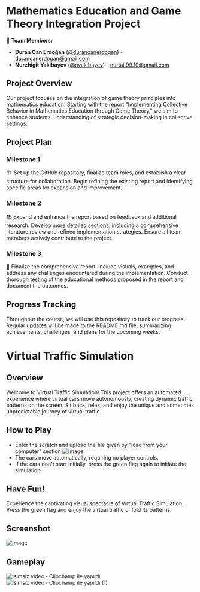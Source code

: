 # Mathematics Education and Game Theory Integration Project

🚀 **Team Members:**
- **Duran Can Erdoğan** ([@durancanerdogan](https://github.com/durancanerdogan)) - durancanerdogan@gmail.com
- **Nurzhigit Yakibayev** ([@nyakibayev](https://github.com/nyakibayev)) - nurtai.99.10@gmail.com

## Project Overview

Our project focuses on the integration of game theory principles into mathematics education. Starting with the report "Implementing Collective Behavior in Mathematics Education through Game Theory," we aim to enhance students' understanding of strategic decision-making in collective settings.

## Project Plan

### Milestone 1
🏗️ Set up the GitHub repository, finalize team roles, and establish a clear structure for collaboration. Begin refining the existing report and identifying specific areas for expansion and improvement.

### Milestone 2
📚 Expand and enhance the report based on feedback and additional research. Develop more detailed sections, including a comprehensive literature review and refined implementation strategies. Ensure all team members actively contribute to the project.

### Milestone 3
🎯 Finalize the comprehensive report. Include visuals, examples, and address any challenges encountered during the implementation. Conduct thorough testing of the educational methods proposed in the report and document the outcomes.

## Progress Tracking

Throughout the course, we will use this repository to track our progress. Regular updates will be made to the README.md file, summarizing achievements, challenges, and plans for the upcoming weeks.

# Virtual Traffic Simulation

## Overview
Welcome to Virtual Traffic Simulation! This project offers an automated experience where virtual cars move autonomously, creating dynamic traffic patterns on the screen. Sit back, relax, and enjoy the unique and sometimes unpredictable journey of virtual traffic.

## How to Play
- Enter the scratch and upload the file given by "load from your computer" section
  ![image](https://github.com/durancanerdogan/Collective-Behaviour-Group-M/assets/151257021/b70402ea-f9ad-4800-8ef6-7a8a7e957df8)
- The cars move automatically, requiring no player controls.
- If the cars don't start initially, press the green flag again to initiate the simulation.

## Have Fun!
Experience the captivating visual spectacle of Virtual Traffic Simulation. Press the green flag and enjoy the virtual traffic unfold its patterns.


## Screenshot
![image](https://github.com/durancanerdogan/Collective-Behaviour-Group-M/assets/151257021/64d4b3cc-370f-410a-9b91-dbb7e7253ddc)

## Gameplay
![İsimsiz video ‐ Clipchamp ile yapıldı](https://github.com/durancanerdogan/Collective-Behaviour-Group-M/assets/151257021/4673cfbd-a3b9-4790-9f6e-631bd495c735) ![İsimsiz video ‐ Clipchamp ile yapıldı (1)](https://github.com/durancanerdogan/Collective-Behaviour-Group-M/assets/151257021/03672c0f-a5c9-4233-af68-a4ba931b2337)


